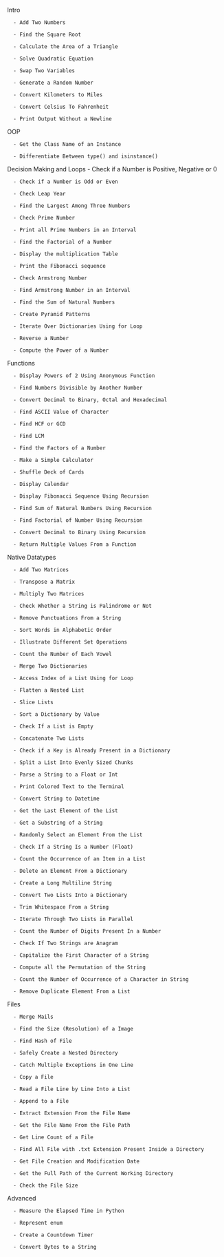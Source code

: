 Intro

      - Add Two Numbers
      
      - Find the Square Root
      
      - Calculate the Area of a Triangle
      
      - Solve Quadratic Equation
      
      - Swap Two Variables
      
      - Generate a Random Number
      
      - Convert Kilometers to Miles
      
      - Convert Celsius To Fahrenheit
      
      - Print Output Without a Newline
      


OOP

      - Get the Class Name of an Instance
      
      - Differentiate Between type() and isinstance()


Decision Making and Loops
      - Check if a Number is Positive, Negative or 0
      
      - Check if a Number is Odd or Even
      
      - Check Leap Year
      
      - Find the Largest Among Three Numbers
      
      - Check Prime Number
      
      - Print all Prime Numbers in an Interval
      
      - Find the Factorial of a Number
      
      - Display the multiplication Table
      
      - Print the Fibonacci sequence
      
      - Check Armstrong Number
      
      - Find Armstrong Number in an Interval
      
      - Find the Sum of Natural Numbers
      
      - Create Pyramid Patterns
      
      - Iterate Over Dictionaries Using for Loop
      
      - Reverse a Number
      
      - Compute the Power of a Number
      


Functions

      - Display Powers of 2 Using Anonymous Function
      
      - Find Numbers Divisible by Another Number
      
      - Convert Decimal to Binary, Octal and Hexadecimal
      
      - Find ASCII Value of Character
      
      - Find HCF or GCD
      
      - Find LCM
      
      - Find the Factors of a Number
      
      - Make a Simple Calculator
      
      - Shuffle Deck of Cards
      
      - Display Calendar
      
      - Display Fibonacci Sequence Using Recursion
      
      - Find Sum of Natural Numbers Using Recursion
      
      - Find Factorial of Number Using Recursion
      
      - Convert Decimal to Binary Using Recursion
      
      - Return Multiple Values From a Function
      


Native Datatypes

      - Add Two Matrices
      
      - Transpose a Matrix
      
      - Multiply Two Matrices
      
      - Check Whether a String is Palindrome or Not
      
      - Remove Punctuations From a String
      
      - Sort Words in Alphabetic Order
      
      - Illustrate Different Set Operations
      
      - Count the Number of Each Vowel
      
      - Merge Two Dictionaries
      
      - Access Index of a List Using for Loop
      
      - Flatten a Nested List
      
      - Slice Lists
      
      - Sort a Dictionary by Value
      
      - Check If a List is Empty
      
      - Concatenate Two Lists
      
      - Check if a Key is Already Present in a Dictionary
      
      - Split a List Into Evenly Sized Chunks
      
      - Parse a String to a Float or Int
      
      - Print Colored Text to the Terminal
      
      - Convert String to Datetime
      
      - Get the Last Element of the List
      
      - Get a Substring of a String
      
      - Randomly Select an Element From the List
      
      - Check If a String Is a Number (Float)
      
      - Count the Occurrence of an Item in a List
      
      - Delete an Element From a Dictionary
      
      - Create a Long Multiline String
      
      - Convert Two Lists Into a Dictionary
      
      - Trim Whitespace From a String
      
      - Iterate Through Two Lists in Parallel
      
      - Count the Number of Digits Present In a Number
      
      - Check If Two Strings are Anagram
      
      - Capitalize the First Character of a String
      
      - Compute all the Permutation of the String
      
      - Count the Number of Occurrence of a Character in String
      
      - Remove Duplicate Element From a List
      


Files

      - Merge Mails
      
      - Find the Size (Resolution) of a Image
      
      - Find Hash of File
      
      - Safely Create a Nested Directory
      
      - Catch Multiple Exceptions in One Line
      
      - Copy a File
      
      - Read a File Line by Line Into a List
      
      - Append to a File
      
      - Extract Extension From the File Name
      
      - Get the File Name From the File Path
      
      - Get Line Count of a File
      
      - Find All File with .txt Extension Present Inside a Directory
      
      - Get File Creation and Modification Date
      
      - Get the Full Path of the Current Working Directory
      
      - Check the File Size
      


Advanced

      - Measure the Elapsed Time in Python
      
      - Represent enum
      
      - Create a Countdown Timer
      
      - Convert Bytes to a String
      



